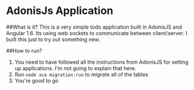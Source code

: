 # AdonisJs Application

##What is it?
This is a very simple todo application built in AdonisJS and Angular 1.6. Its using web sockets to communicate between client/server. I built this just to try out something new.

##How to run?
1. You need to have followed all the instructions from AdonisJS for setting up applications. I'm not going to explain that here.
2. Run `node ace migration:run` to migrate all of the tables
3. You're good to go
